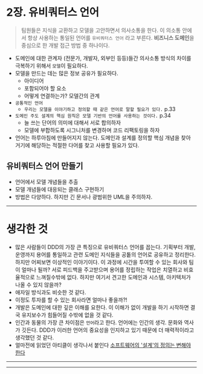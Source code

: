 # 2장. 유비쿼터스 언어
> 팀원들은 지식을 교환하고 모델을 고안하면서 의사소통을 한다. 이  의소통 안에서 항상 사용하는 통일된 언어를 `유비쿼터스 언어` 라고 부른다.
> **비즈니스 도메인**을 중심으로 한 개발 접근 방법 중 하나이다.


- 도메인에 대한 관계자 (전문가, 개발자, 외부인 등등)들간 의사소통 방식의 차이를 극복하기 위해서 `모델`이 필요하다.
- 모델을 만드는 데는 많은 정보 공유가 필요하다.
	- 아이디어
	- 포함되어야 할 요소
	- 어떻게 연결하는가? 모델간의 관계
- `공통적인 언어`
	- `우리는 모델을 이야기하고 정의할 때 같은 언어로 말할 필요가 있다.` p.33
- `도메인 주도 설계의 핵심 원칙은 모델 기반의 언어를 사용하는 것이다.` p.34
	- 늘 쓰는 단어의 의미에 대해서 서로 합의하자
	- 모델에 부합하도록 시그니처를 변경하며 코드 리팩토링을 하자
- 언어는 하루아침에 만들어지지 않는다. 도메인과 설계를 정의할 핵심 개념을 찾아 거기에 해당하는 적절한 다어를 찾고 사용할 필요가 있다.

## 유비쿼터스 언어 만들기
- 언어에서 모델 개념들을 추출
- 모델 개념들에 대응되는 클래스 구현하기
- 방법은 다양하다. 하지만 긴 문서나 광범위한 UML을 주의하자.

---
# 생각한 것
- 많은 사람들이 DDD의 가장 큰 특징으로 유비쿼터스 언어를 꼽는다. 기획부터 개발, 운영까지 용어를 통일하고 관련 도메인 지식들을 공톹의 언어로 공유하고 정리한다. 하지만 어찌보면 이상적인 이야기이다. 이 과정에 시간을 투여할 수 있는 회사와 팀이 얼마나 될까? 서로 피드백을 주고받으며 용어를 정립하는 작업은 치열하고 비효율적으로 느껴질수밖에 없다. 하지만 여기서 견고한 도메인과 시스템, 아키텍처가 나올 수 있지 않을까?
- 애자일 방식과도 비슷한 것 같다.
- 이정도 투자를 할 수 있는 회사라면 얼마나 좋을까?!
- 개발은 도메인에 대한 깊은 이해를 요한다. 이 이해가 없이 개발을 하기 시작하면 결국 유지보수가 힘들어질 수밖에 없을 것 같다.
- 인간과 동물의 가장 큰 차이점은 `언어`라고 한다. 언어에는 인간의 생각. 문화와 역사가 깃든다. DDD가 이러한 언어의 중요성을 인지하고 있기 때문에 더 매력적이라고 생각했던 것 같다.
- 얼마전에 읽었던 아티클이 생각나서 붙인다 [소프트웨어의 '설계'의 정의는 변해야 한다](https://yozm.wishket.com/magazine/detail/2307/)

---

---
